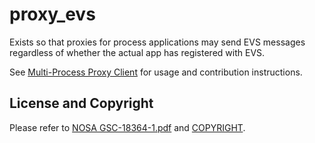 # proxy_evs

Exists so that proxies for process applications may send EVS messages regardless of whether the actual app has registered with EVS.

See [Multi-Process Proxy Client](https://github.com/nasa/Multi-Process-Proxy-Client) for usage and contribution instructions.

## License and Copyright

Please refer to [NOSA GSC-18364-1.pdf](NOSA%20GSC-18364-1.pdf) and [COPYRIGHT](COPYRIGHT).

